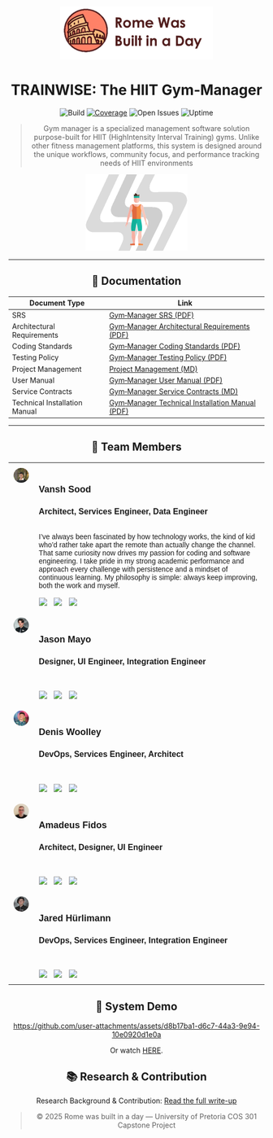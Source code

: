 <p align="center">
  <img src="banner.png" alt="Gym-Manager Banner" width="300">
</p>

<div align="center">

# TRAINWISE: The HIIT Gym‑Manager

![Build](https://img.shields.io/github/actions/workflow/status/COS301-SE-2025/Gym-Manager/ci.yml?label=Build&logo=github)
[![Coverage](https://codecov.io/gh/COS301-SE-2025/Gym-Manager/branch/main/graph/badge.svg)](https://codecov.io/gh/COS301-SE-2025/Gym-Manager)
![Open Issues](https://img.shields.io/github/issues/COS301-SE-2025/Gym-Manager?logo=github)
![Uptime](https://img.shields.io/uptimerobot/status/m801465365-843700d64b7c53d6c1e77361?label=status)

> Gym manager is a specialized management software solution purpose-built for HIIT (HighIntensity Interval Training) gyms. Unlike other fitness management platforms, this system is designed around the unique workflows, community focus, and performance tracking needs of
HIIT environments

<img src="jumping_jack.gif" alt="Animated GIF" width="200">

---

  ## 📑 Documentation

  | Document Type             | Link |
  |---------------------------|------|
  | SRS                       | [Gym‑Manager SRS (PDF)](https://github.com/COS301-SE-2025/Gym-Manager/blob/main/documents/v4/SRSv4.pdf) |
  | Architectural Requirements| [Gym‑Manager Architectural Requirements (PDF)](https://github.com/COS301-SE-2025/Gym-Manager/blob/main/documents/v4/ArchitecturalRequirementsAndDesign.pdf) |
  | Coding Standards             | [Gym‑Manager Coding Standards (PDF)](https://github.com/COS301-SE-2025/Gym-Manager/blob/main/documents/v4/CodingStandardsDocument.pdf) |
  | Testing Policy| [Gym‑Manager Testing Policy (PDF)](https://github.com/COS301-SE-2025/Gym-Manager/blob/main/documents/v4/TestingPolicy.pdf) |
  | Project Management| [Project Management (MD)](https://github.com/COS301-SE-2025/Gym-Manager/blob/main/ProjectManagement.md) |
  | User Manual               | [Gym‑Manager User Manual (PDF)](https://github.com/COS301-SE-2025/Gym-Manager/blob/main/documents/v4/TRAINWISE_User_MANUAL_v4.0.pdf) |
  | Service Contracts            | [Gym‑Manager Service Contracts (MD)](https://github.com/COS301-SE-2025/Gym-Manager/blob/main/documents/v4/ServiceContracts.md) |
  | Technical Installation Manual| [Gym‑Manager Technical Installation Manual (PDF)](https://github.com/COS301-SE-2025/Gym-Manager/blob/main/documents/v4/TechnicalInstallationManual.pdf) |
  

---

<!-- ## 📋 Project Board

We use a GitHub Project board to track epics, user stories, bugs and QA tasks.

🔗 **[View the Board](https://github.com/orgs/COS301-SE-2025/projects/218/views/2)**

--- -->
## 👥 Team Members

<table style="border-width: 1px; width: 100%; font-family: Arial, sans-serif; border-collapse: collapse;">
  <tr>
    <td style="vertical-align: top; width:auto; border: 0; padding: 10px;">
      <img src="Vansh.jpeg" width="220" height="auto" style="display: block; margin: 0 auto; border-radius: 30px;">
    </td>
    <td style="vertical-align: top; width: auto; border: 0; padding: 10px;">
      <h2><b style="font-size: 18px;">Vansh Sood</b></h2>
      <h3><b style="font-size: 16px;">Architect, Services Engineer, Data Engineer</b></h3><br>
      I’ve always been fascinated by how technology works, the kind of kid who’d rather take apart the remote than actually change the channel. That same curiosity now drives my passion for coding and software engineering. I take pride in my strong academic performance and approach every challenge with persistence and a mindset of continuous learning. My philosophy is simple: always keep improving, both the work and myself.
      <br><br>
      <a href="https://github.com/yourusername" style="text-decoration: none; margin-right: 10px; display: inline-block; vertical-align: middle;" target="_blank">
        <img src="https://img.icons8.com/material-outlined/24/github.png"/>
      </a>
      <a href="https://www.linkedin.com/in/vansh-sood-783519352/" style="text-decoration: none; margin-right: 10px; display: inline-block; vertical-align: middle;" target="_blank">
        <img src="https://img.icons8.com/material-outlined/24/linkedin.png">
      </a>
      <a href="mailto:vanshsood4@gmail.com" style="text-decoration: none; margin-right: 10px; display: inline-block; vertical-align: middle;" target="_blank">
        <img src="https://img.icons8.com/material-outlined/24/new-post.png">
      </a>
    </td>
  </tr>

  <tr>
    <td style="vertical-align: top; width:auto; border: 0; padding: 10px;">
      <img src="Jason.jpeg" width="220" height="auto" style="display: block; margin: 0 auto; border-radius: 30px;">
    </td>
    <td style="vertical-align: top; width: auto; border: 0; padding: 10px;">
      <h2><b style="font-size: 18px;">Jason Mayo</b></h2>
      <h3><b style="font-size: 16px;">Designer, UI Engineer, Integration Engineer</b></h3><br>
      <br>
      <a href="https://github.com/yourusername" style="text-decoration: none; margin-right: 10px; display: inline-block; vertical-align: middle;" target="_blank">
        <img src="https://img.icons8.com/material-outlined/24/github.png"/>
      </a>
      <a href="http://linkedin.com/in/jason-mayo-7a8063210" style="text-decoration: none; margin-right: 10px; display: inline-block; vertical-align: middle;" target="_blank">
        <img src="https://img.icons8.com/material-outlined/24/linkedin.png">
      </a>
      <a href="mailto:jason.m1122332@gmail.com" style="text-decoration: none; margin-right: 10px; display: inline-block; vertical-align: middle;" target="_blank">
        <img src="https://img.icons8.com/material-outlined/24/new-post.png">
      </a>
    </td>
  </tr>

  <tr>
    <td style="vertical-align: top; width:auto; border: 0; padding: 10px;">
      <img src="Denis.jpeg" width="220" height="auto" style="display: block; margin: 0 auto; border-radius: 30px;">
    </td>
    <td style="vertical-align: top; width: auto; border: 0; padding: 10px;">
      <h2><b style="font-size: 18px;">Denis Woolley</b></h2>
      <h3><b style="font-size: 16px;">DevOps, Services Engineer, Architect</b></h3><br>
      <br>
      <a href="https://github.com/yourusername" style="text-decoration: none; margin-right: 10px; display: inline-block; vertical-align: middle;" target="_blank">
        <img src="https://img.icons8.com/material-outlined/24/github.png"/>
      </a>
      <a href="https://www.linkedin.com/in/denis-woolley-981aa6202/" style="text-decoration: none; margin-right: 10px; display: inline-block; vertical-align: middle;" target="_blank">
        <img src="https://img.icons8.com/material-outlined/24/linkedin.png">
      </a>
      <a href="mailto:denisjnr88@gmail.com" style="text-decoration: none; margin-right: 10px; display: inline-block; vertical-align: middle;" target="_blank">
        <img src="https://img.icons8.com/material-outlined/24/new-post.png">
      </a>
    </td>
  </tr>

  <tr>
    <td style="vertical-align: top; width:auto; border: 0; padding: 10px;">
      <img src="Amadeus.jpg" width="220" height="auto" style="display: block; margin: 0 auto; border-radius: 30px;">
    </td>
    <td style="vertical-align: top; width: auto; border: 0; padding: 10px;">
      <h2><b style="font-size: 18px;">Amadeus Fidos</b></h2>
      <h3><b style="font-size: 16px;">Architect, Designer, UI Engineer</b></h3><br>
      <br>
      <a href="https://github.com/yourusername" style="text-decoration: none; margin-right: 10px; display: inline-block; vertical-align: middle;" target="_blank">
        <img src="https://img.icons8.com/material-outlined/24/github.png"/>
      </a>
      <a href="https://www.linkedin.com/in/amadeus-fidos-b22512356/" style="text-decoration: none; margin-right: 10px; display: inline-block; vertical-align: middle;" target="_blank">
        <img src="https://img.icons8.com/material-outlined/24/linkedin.png">
      </a>
      <a href="mailto:amadeusfidos@gmail.com" style="text-decoration: none; margin-right: 10px; display: inline-block; vertical-align: middle;" target="_blank">
        <img src="https://img.icons8.com/material-outlined/24/new-post.png">
      </a>
    </td>
  </tr>

  <tr>
    <td style="vertical-align: top; width:auto; border: 0; padding: 10px;">
      <img src="Jared.jpeg" width="220" height="auto" style="display: block; margin: 0 auto; border-radius: 30px;">
    </td>
    <td style="vertical-align: top; width: auto; border: 0; padding: 10px;">
      <h2><b style="font-size: 18px;">Jared Hürlimann</b></h2>
      <h3><b style="font-size: 16px;">DevOps, Services Engineer, Integration Engineer</b></h3><br>
      <br>
      <a href="https://github.com/yourusername" style="text-decoration: none; margin-right: 10px; display: inline-block; vertical-align: middle;" target="_blank">
        <img src="https://img.icons8.com/material-outlined/24/github.png"/>
      </a>
      <a href="https://www.linkedin.com/in/jared-h%C3%BCrlimann-695ba82a4/" style="text-decoration: none; margin-right: 10px; display: inline-block; vertical-align: middle;" target="_blank">
        <img src="https://img.icons8.com/material-outlined/24/linkedin.png">
      </a>
      <a href="mailto:jaredhurlimann@gmail.com" style="text-decoration: none; margin-right: 10px; display: inline-block; vertical-align: middle;" target="_blank">
        <img src="https://img.icons8.com/material-outlined/24/new-post.png">
      </a>
    </td>
  </tr>
</table>


## 🎥 System Demo


https://github.com/user-attachments/assets/d8b17ba1-d6c7-44a3-9e94-10e0920d1e0a

Or watch [HERE]().

## 📚 Research & Contribution

Research Background & Contribution: [Read the full write-up](https://github.com/COS301-SE-2025/Gym-Manager/blob/main/ResearchAndContribution.md)

<!-- 

## 🗂️ Repository Structure & Branching

</div>



```
Gym-Manager/
├── apps/
│   ├── mobile/        <-- Expo React Native client (App Store & Play Store)
│   └── web/           <-- Next.js web front‑end (Vercel)
├── documents/         <-- SRS, mock‑ups, domain model, user‑stories
├── infra/
│   └── postgres/      <-- DDL scripts, seed data, DB README
├── packages/
│   └── js-library/    <-- Shared TypeScript utils + Zod schemas
├── services/
│   └── api/           <-- Node + Express REST API (Drizzle ORM, Jest)
└── README.md
```

* **Mono-repo** managed with Git workspaces.
* **Main ↔ dev ↔ sub-dev ↔ feature/** branching model.

  * `main` = production-ready code.
  * `dev` = integration branch for general development.
  * `sub-dev/*` branches = specialized development streams, e.g.:
    * `dev-api` = backend/API development
    * `dev-mobile` = mobile app development
    * `dev-web` = web frontend development
  * `feature/` branches = day-to-day task-specific work, usually branched off the relevant sub-dev branch.

### Uptime/Availability
[**Full status (details & history)**](https://stats.uptimerobot.com/l8KHTmilDD)

| **Live** | **7 days** | **30 days** |
|:--:|:--:|:--:|
| <img alt="API status" src="https://img.shields.io/uptimerobot/status/m801465365-843700d64b7c53d6c1e77361?label=status&style=flat-square" /> | <img alt="Uptime 7d" src="https://img.shields.io/uptimerobot/ratio/7/m801465365-843700d64b7c53d6c1e77361?label=uptime&style=flat-square" /> | <img alt="Uptime 30d" src="https://img.shields.io/uptimerobot/ratio/30/m801465365-843700d64b7c53d6c1e77361?label=uptime&style=flat-square" /> | -->


> © 2025 Rome was built in a day — University of Pretoria COS 301 Capstone Project


